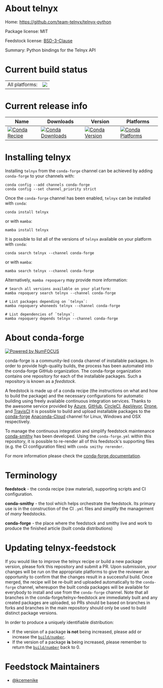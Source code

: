 About telnyx
============

Home: https://github.com/team-telnyx/telnyx-python

Package license: MIT

Feedstock license: [BSD-3-Clause](https://github.com/conda-forge/telnyx-feedstock/blob/main/LICENSE.txt)

Summary: Python bindings for the Telnyx API

Current build status
====================


<table><tr><td>All platforms:</td>
    <td>
      <a href="https://dev.azure.com/conda-forge/feedstock-builds/_build/latest?definitionId=12310&branchName=main">
        <img src="https://dev.azure.com/conda-forge/feedstock-builds/_apis/build/status/telnyx-feedstock?branchName=main">
      </a>
    </td>
  </tr>
</table>

Current release info
====================

| Name | Downloads | Version | Platforms |
| --- | --- | --- | --- |
| [![Conda Recipe](https://img.shields.io/badge/recipe-telnyx-green.svg)](https://anaconda.org/conda-forge/telnyx) | [![Conda Downloads](https://img.shields.io/conda/dn/conda-forge/telnyx.svg)](https://anaconda.org/conda-forge/telnyx) | [![Conda Version](https://img.shields.io/conda/vn/conda-forge/telnyx.svg)](https://anaconda.org/conda-forge/telnyx) | [![Conda Platforms](https://img.shields.io/conda/pn/conda-forge/telnyx.svg)](https://anaconda.org/conda-forge/telnyx) |

Installing telnyx
=================

Installing `telnyx` from the `conda-forge` channel can be achieved by adding `conda-forge` to your channels with:

```
conda config --add channels conda-forge
conda config --set channel_priority strict
```

Once the `conda-forge` channel has been enabled, `telnyx` can be installed with `conda`:

```
conda install telnyx
```

or with `mamba`:

```
mamba install telnyx
```

It is possible to list all of the versions of `telnyx` available on your platform with `conda`:

```
conda search telnyx --channel conda-forge
```

or with `mamba`:

```
mamba search telnyx --channel conda-forge
```

Alternatively, `mamba repoquery` may provide more information:

```
# Search all versions available on your platform:
mamba repoquery search telnyx --channel conda-forge

# List packages depending on `telnyx`:
mamba repoquery whoneeds telnyx --channel conda-forge

# List dependencies of `telnyx`:
mamba repoquery depends telnyx --channel conda-forge
```


About conda-forge
=================

[![Powered by
NumFOCUS](https://img.shields.io/badge/powered%20by-NumFOCUS-orange.svg?style=flat&colorA=E1523D&colorB=007D8A)](https://numfocus.org)

conda-forge is a community-led conda channel of installable packages.
In order to provide high-quality builds, the process has been automated into the
conda-forge GitHub organization. The conda-forge organization contains one repository
for each of the installable packages. Such a repository is known as a *feedstock*.

A feedstock is made up of a conda recipe (the instructions on what and how to build
the package) and the necessary configurations for automatic building using freely
available continuous integration services. Thanks to the awesome service provided by
[Azure](https://azure.microsoft.com/en-us/services/devops/), [GitHub](https://github.com/),
[CircleCI](https://circleci.com/), [AppVeyor](https://www.appveyor.com/),
[Drone](https://cloud.drone.io/welcome), and [TravisCI](https://travis-ci.com/)
it is possible to build and upload installable packages to the
[conda-forge](https://anaconda.org/conda-forge) [Anaconda-Cloud](https://anaconda.org/)
channel for Linux, Windows and OSX respectively.

To manage the continuous integration and simplify feedstock maintenance
[conda-smithy](https://github.com/conda-forge/conda-smithy) has been developed.
Using the ``conda-forge.yml`` within this repository, it is possible to re-render all of
this feedstock's supporting files (e.g. the CI configuration files) with ``conda smithy rerender``.

For more information please check the [conda-forge documentation](https://conda-forge.org/docs/).

Terminology
===========

**feedstock** - the conda recipe (raw material), supporting scripts and CI configuration.

**conda-smithy** - the tool which helps orchestrate the feedstock.
                   Its primary use is in the construction of the CI ``.yml`` files
                   and simplify the management of *many* feedstocks.

**conda-forge** - the place where the feedstock and smithy live and work to
                  produce the finished article (built conda distributions)


Updating telnyx-feedstock
=========================

If you would like to improve the telnyx recipe or build a new
package version, please fork this repository and submit a PR. Upon submission,
your changes will be run on the appropriate platforms to give the reviewer an
opportunity to confirm that the changes result in a successful build. Once
merged, the recipe will be re-built and uploaded automatically to the
`conda-forge` channel, whereupon the built conda packages will be available for
everybody to install and use from the `conda-forge` channel.
Note that all branches in the conda-forge/telnyx-feedstock are
immediately built and any created packages are uploaded, so PRs should be based
on branches in forks and branches in the main repository should only be used to
build distinct package versions.

In order to produce a uniquely identifiable distribution:
 * If the version of a package **is not** being increased, please add or increase
   the [``build/number``](https://docs.conda.io/projects/conda-build/en/latest/resources/define-metadata.html#build-number-and-string).
 * If the version of a package **is** being increased, please remember to return
   the [``build/number``](https://docs.conda.io/projects/conda-build/en/latest/resources/define-metadata.html#build-number-and-string)
   back to 0.

Feedstock Maintainers
=====================

* [@kcemenike](https://github.com/kcemenike/)

